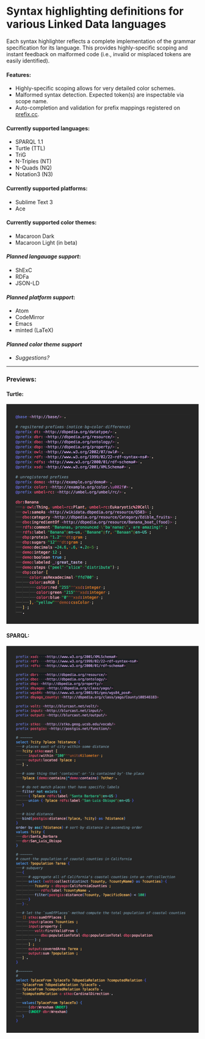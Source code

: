 # Syntax highlighting definitions for various Linked Data languages

Each syntax highlighter reflects a complete implementation of the grammar specification for its language. This provides highly-specific scoping and instant feedback on malformed code (i.e., invalid or misplaced tokens are easily identified).

#### Features:
 - Highly-specific scoping allows for very detailed color schemes.
 - Malformed syntax detection. Expected token(s) are inspectable via scope name.
 - Auto-completion and validation for prefix mappings registered on [prefix.cc](http://prefix.cc).

#### Currently supported languages:
 - SPARQL 1.1
 - Turtle (TTL)
 - TriG
 - N-Triples (NT)
 - N-Quads (NQ)
 - Notation3 (N3)

#### Currently supported platforms:
 - Sublime Text 3
 - Ace

#### Currently supported color themes:
 - Macaroon Dark
 - Macaroon Light (in beta)

#### *Planned langauage support*:
 - ShExC
 - RDFa
 - JSON-LD

#### *Planned platform support*:
 - Atom
 - CodeMirror
 - Emacs
 - minted (LaTeX)

#### *Planned color theme support*
 - *Suggestions?*

---

### Previews:

#### Turtle:
![Turtle Preview](doc/preview/turtle.png)

#### SPARQL:
![SPARQL Preview](doc/preview/sparql.png)

